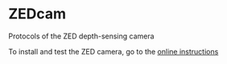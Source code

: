 # ZEDcam
Protocols of the ZED depth-sensing camera

To install and test the ZED camera, go to the [online instructions](https://www.stereolabs.com/docs/getting-started/)
